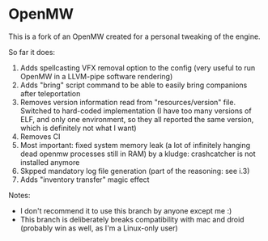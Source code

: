 OpenMW
======

This is a fork of an OpenMW created for a personal tweaking of the engine.

So far it does:
1) Adds spellcasting VFX removal option to the config (very useful to run OpenMW in a LLVM-pipe software rendering)
2) Adds "bring" script command to be able to easily bring companions after teleportation
3) Removes version information read from "resources/version" file. Switched to hard-coded implementation (I have too many versions of ELF, and only one environment, so they all reported the same version, which is definitely not what I want)
4) Removes CI
5) Most important: fixed system memory leak (a lot of infinitely hanging dead openmw processes still in RAM) by a kludge: crashcatcher is not installed anymore
6) Skpped mandatory log file generation (part of the reasoning: see i.3)
7) Adds "inventory transfer" magic effect

Notes:
 * I don't recommend it to use this branch by anyone except me :)
 * This branch is deliberately breaks compatibility with mac and droid (probably win as well, as I'm a Linux-only user)
